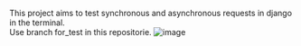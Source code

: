 This project aims to test synchronous and asynchronous requests in django in the terminal.<br>
Use branch for_test in this repositorie.
![image](https://github.com/user-attachments/assets/b9e3d0b7-3841-4611-9fbf-0817f14fb52b)
